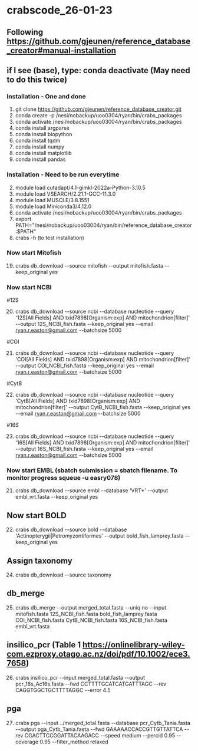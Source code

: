 # crabscode_26-01-23
## Following https://github.com/gjeunen/reference_database_creator#manual-installation
## if I see (base), type: conda deactivate (May need to do this twice)
### Installation - One and done

1) git clone https://github.com/gjeunen/reference_database_creator.git
6) conda create -p /nesi/nobackup/uoo0304/ryan/bin/crabs_packages
7) conda activate /nesi/nobackup/uoo03004/ryan/bin/crabs_packages
8) conda install argparse
9) conda install biopython
10) conda install tqdm
11) conda install numpy
12) conda install matplotlib
13) conda install pandas

### Installation - Need to be run everytime

2) module load cutadapt/4.1-gimkl-2022a-Python-3.10.5
3) module load VSEARCH/2.21.1-GCC-11.3.0
4) module load MUSCLE/3.8.1551
5) module load Miniconda3/4.12.0
15) conda activate /nesi/nobackup/uoo03004/ryan/bin/crabs_packages
17) export PATH="/nesi/nobackup/uoo03004/ryan/bin/reference_database_creator:$PATH"
18) crabs -h (to test installation)

### Now start Mitofish

19) crabs db_download --source mitofish --output mitofish.fasta --keep_original yes

### Now start NCBI
#12S

20) crabs db_download --source ncbi --database nucleotide --query '12S[All Fields] AND txid7898[Organism:exp] AND mitochondrion[filter]' --output 12S_NCBI_fish.fasta --keep_original yes --email ryan.r.easton@gmail.com --batchsize 5000

#COI 

21) crabs db_download --source ncbi --database nucleotide --query 'COI[All Fields] AND txid7898[Organism:exp] AND mitochondrion[filter]' --output COI_NCBI_fish.fasta --keep_original yes --email ryan.r.easton@gmail.com --batchsize 5000

#CytB

22) crabs db_download --source ncbi --database nucleotide --query 'CytB[All Fields] AND txid7898[Organism:exp] AND mitochondrion[filter]' --output CytB_NCBI_fish.fasta --keep_original yes --email ryan.r.easton@gmail.com --batchsize 5000

#16S

23) crabs db_download --source ncbi --database nucleotide --query '16S[All Fields] AND txid7898[Organism:exp] AND mitochondrion[filter]' --output 16S_NCBI_fish.fasta --keep_original yes --email ryan.r.easton@gmail.com --batchsize 5000

### Now start EMBL (sbatch submission = sbatch filename. To monitor progress squeue -u easry078)

21) crabs db_download --source embl --database 'VRT*' --output embl_vrt.fasta --keep_original yes

## Now start BOLD 

22)  crabs db_download --source bold --database 'Actinopterygii|Petromyzontiformes' --output bold_fish_lamprey.fasta --keep_original yes

## Assign taxonomy

24) crabs db_download --source taxonomy

## db_merge

25) crabs db_merge --output merged_total.fasta --uniq no --input mitofish.fasta 12S_NCBI_fish.fasta bold_fish_lamprey.fasta COI_NCBI_fish.fasta CytB_NCBI_fish.fasta 16S_NCBI_fish.fasta embl_vrt.fasta

## insilico_pcr (Table 1 https://onlinelibrary-wiley-com.ezproxy.otago.ac.nz/doi/pdf/10.1002/ece3.7658)

26) crabs insilico_pcr --input merged_total.fasta --output pcr_16s_Ac16s.fasta --fwd CCTTTTGCATCATGATTTAGC --rev CAGGTGGCTGCTTTTAGGC --error 4.5

## pga

27) crabs pga --input ../merged_total.fasta --database pcr_Cytb_Tania.fasta --output pga_Cytb_Tania.fasta --fwd GAAAAACCACCGTTGTTATTCA --rev CGACTTCCGGATTACAAGACC --speed medium --percid 0.95 --coverage 0.95 --filter_method relaxed
